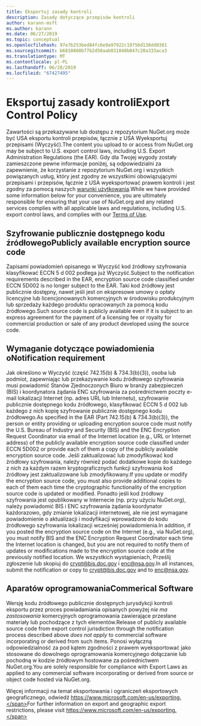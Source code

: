 ```yaml
---
title: Eksportuj zasady kontroli
description: Zasady dotyczące przepisów kontroli
author: karann-msft
ms.author: karann
ms.date: 06/27/2019
ms.topic: conceptual
ms.openlocfilehash: 97e7b253bed84fc6e9a97922c19756d138dd0381
ms.sourcegitcommit: b6810860b77b2d50aab031040b047c20a333aca3
ms.translationtype: MT
ms.contentlocale: pl-PL
ms.lasthandoff: 06/28/2019
ms.locfileid: "67427495"
---
```

# <a name="export-control-policy"></a><span data-ttu-id="831f9-103">Eksportuj zasady kontroli</span><span class="sxs-lookup"><span data-stu-id="831f9-103">Export Control Policy</span></span>

<span data-ttu-id="831f9-104">Zawartości są przekazywane lub dostępu z repozytorium NuGet.org może być USA eksportu kontroli przepisów, łącznie z USA Wyeksportuj przepisami (Wyczyść).</span><span class="sxs-lookup"><span data-stu-id="831f9-104">The content you upload to or access from NuGet.org may be subject to U.S. export control laws, including U.S. Export Administration Regulations (the EAR).</span></span>  <span data-ttu-id="831f9-105">Gdy dla Twojej wygody zostały zamieszczone pewne informacje poniżej, są odpowiedzialni za zapewnienie, że korzystanie z repozytorium NuGet.org i wszystkich powiązanych usług, który jest zgodny ze wszystkimi obowiązującymi przepisami i przepisów, łącznie z USA wyeksportować prawem kontroli i jest zgodny za pomocą naszych [warunki użytkowania](https://www.nuget.org/policies/Terms).</span><span class="sxs-lookup"><span data-stu-id="831f9-105">While we have provided some information below for your convenience, you are ultimately responsible for ensuring that your use of NuGet.org and any related services complies with all applicable laws and regulations, including U.S. export control laws, and complies with our [Terms of Use](https://www.nuget.org/policies/Terms).</span></span>

## <a name="publicly-available-encryption-source-code"></a><span data-ttu-id="831f9-106">Szyfrowanie publicznie dostępnego kodu źródłowego</span><span class="sxs-lookup"><span data-stu-id="831f9-106">Publicly available encryption source code</span></span>

<span data-ttu-id="831f9-107">Zapisami powiadomień opisanego w Wyczyść kod źródłowy szyfrowania klasyfikować ECCN 5 d 002 podlega już Wyczyść.</span><span class="sxs-lookup"><span data-stu-id="831f9-107">Subject to the notification requirements described in the EAR, encryption source code classified under ECCN 5D002 is no longer subject to the EAR.</span></span>  <span data-ttu-id="831f9-108">Taki kod źródłowy jest publicznie dostępny, nawet jeśli jest on ekspresowe umowy o opłaty licencyjne lub licencjonowanych komercyjnych w środowisku produkcyjnym lub sprzedaży każdego produktu opracowanych za pomocą kodu źródłowego.</span><span class="sxs-lookup"><span data-stu-id="831f9-108">Such source code is publicly available even if it is subject to an express agreement for the payment of a licensing fee or royalty for commercial production or sale of any product developed using the source code.</span></span>

## <a name="notification-requirement"></a><span data-ttu-id="831f9-109">Wymaganie dotyczące powiadomienia o</span><span class="sxs-lookup"><span data-stu-id="831f9-109">Notification requirement</span></span>

<span data-ttu-id="831f9-110">Jak określono w Wyczyść (część 742.15(b) & 734.3(b)(3)), osoba lub podmiot, zapewniając lub przekazywanie kodu źródłowego szyfrowania musi powiadomić Stanów Zjednoczonych Biuro w branży zabezpieczeń (BIS) i koordynatora żądania ENC szyfrowania za pośrednictwem poczty e-mail lokalizacji Internet (np. adres URL lub Internetu), szyfrowanie publicznie dostępnego kodu źródłowego, klasyfikować ECCN 5 d 002 lub każdego z nich kopię szyfrowanie publicznie dostępnego kodu źródłowego.</span><span class="sxs-lookup"><span data-stu-id="831f9-110">As specified in the EAR (Part 742.15(b) & 734.3(b)(3)), the person or entity providing or uploading encryption source code must notify the U.S. Bureau of Industry and Security (BIS) and the ENC Encryption Request Coordinator via email of the Internet location (e.g., URL or Internet address) of the publicly available encryption source code classified under ECCN 5D002 or provide each of them a copy of the publicly available encryption source code.</span></span> <span data-ttu-id="831f9-111">Jeśli zaktualizować lub zmodyfikować kod źródłowy szyfrowania, należy również podać dodatkowe kopie do każdego z nich za każdym razem kryptograficznych funkcji szyfrowania kod źródłowy jest zaktualizowane lub zmodyfikowany.</span><span class="sxs-lookup"><span data-stu-id="831f9-111">If you update or modify the encryption source code, you must also provide additional copies to each of them each time the cryptographic functionality of the encryption source code is updated or modified.</span></span> <span data-ttu-id="831f9-112">Ponadto jeśli kod źródłowy szyfrowania jest opublikowany w Internecie (np. przy użyciu NuGet.org), należy powiadomić BIS i ENC szyfrowania żądania koordynator każdorazowo, gdy zmianie lokalizacji internetowej, ale nie jest wymagane powiadomienie o aktualizacji i modyfikacji wprowadzone do kodu źródłowego szyfrowania lokalizacji wcześniej powiadomienia.</span><span class="sxs-lookup"><span data-stu-id="831f9-112">In addition, if you posted the encryption source code on the Internet (e.g., via NuGet.org), you must notify BIS and the ENC Encryption Request Coordinator each time the Internet location is changed, but you are not required to notify them of updates or modifications made to the encryption source code at the previously notified location.</span></span> <span data-ttu-id="831f9-113">We wszystkich wystąpieniach, Prześlij zgłoszenie lub skopiuj do crypt@bis.doc.gov i enc@nsa.gov.</span><span class="sxs-lookup"><span data-stu-id="831f9-113">In all instances, submit the notification or copy to crypt@bis.doc.gov and to enc@nsa.gov.</span></span>

## <a name="commerical-software"></a><span data-ttu-id="831f9-114">Aparatów oprogramowania</span><span class="sxs-lookup"><span data-stu-id="831f9-114">Commerical Software</span></span>

<span data-ttu-id="831f9-115">Wersję kodu źródłowego publicznie dostępnych jurysdykcji kontroli eksportu przez proces powiadamiania opisanych powyżej *nie ma zastosowania* komercyjnych oprogramowania zawierające przesłane materiały lub pochodzące z tych elementów.</span><span class="sxs-lookup"><span data-stu-id="831f9-115">Release of publicly available source code from export control jurisdiction through the notification process described above *does not apply* to commercial software incorporating or derived from such items.</span></span>  <span data-ttu-id="831f9-116">Ponosi wyłączną odpowiedzialność za pod kątem zgodności z prawem wyeksportować jako stosowane do dowolnego oprogramowania komercyjnego dołączanie lub pochodną w kodzie źródłowym hostowane za pośrednictwem NuGet.org.</span><span class="sxs-lookup"><span data-stu-id="831f9-116">You are solely responsible for compliance with Export Laws as applied to any commercial software incorporating or derived from source or object code hosted via NuGet.org.</span></span>

<span data-ttu-id="831f9-117">Więcej informacji na temat eksportowania i ograniczeń eksportowych geograficznego, odwiedź https://www.microsoft.com/en-us/exporting.</span><span class="sxs-lookup"><span data-stu-id="831f9-117">For further information on export and geographic export restrictions, please visit https://www.microsoft.com/en-us/exporting.</span></span>
